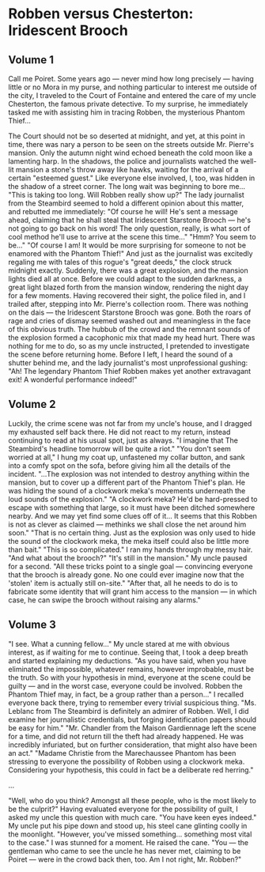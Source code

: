 # Robben versus Chesterton: Iridescent Brooch

## Volume 1

Call me Poiret. Some years ago — never mind how long precisely — having little or no Mora in my purse, and nothing
particular to interest me outside of the city, I traveled to the Court of Fontaine and entered the care of my uncle
Chesterton, the famous private detective. To my surprise, he immediately tasked me with assisting him in tracing Robben,
the mysterious Phantom Thief...

The Court should not be so deserted at midnight, and yet, at this point in time, there was nary a person to be seen on
the streets outside Mr. Pierre's mansion. Only the autumn night wind echoed beneath the cold moon like a lamenting harp.
In the shadows, the police and journalists watched the well-lit mansion a stone's throw away like hawks, waiting for the
arrival of a certain "esteemed guest."
Like everyone else involved, I, too, was hidden in the shadow of a street corner. The long wait was beginning to bore
me...
"This is taking too long. Will Robben really show up?"
The lady journalist from the Steambird seemed to hold a different opinion about this matter, and rebutted me
immediately:
"Of course he will! He's sent a message ahead, claiming that he shall steal that Iridescent Starstone Brooch — he's not
going to go back on his word! The only question, really, is what sort of cool method he'll use to arrive at the scene
this time..."
"Hmm? You seem to be..."
"Of course I am! It would be more surprising for someone to not be enamored with the Phantom Thief!"
And just as the journalist was excitedly regaling me with tales of this rogue's "great deeds," the clock struck midnight
exactly.
Suddenly, there was a great explosion, and the mansion lights died all at once. Before we could adapt to the sudden
darkness, a great light blazed forth from the mansion window, rendering the night day for a few moments.
Having recovered their sight, the police filed in, and I trailed after, stepping into Mr. Pierre's collection room.
There was nothing on the dais — the Iridescent Starstone Brooch was gone.
Both the roars of rage and cries of dismay seemed washed out and meaningless in the face of this obvious truth. The
hubbub of the crowd and the remnant sounds of the explosion formed a cacophonic mix that made my head hurt.
There was nothing for me to do, so as my uncle instructed, I pretended to investigate the scene before returning home.
Before I left, I heard the sound of a shutter behind me, and the lady journalist's most unprofessional gushing:
"Ah! The legendary Phantom Thief Robben makes yet another extravagant exit! A wonderful performance indeed!"

## Volume 2

Luckily, the crime scene was not far from my uncle's house, and I dragged my exhausted self back there.
He did not react to my return, instead continuing to read at his usual spot, just as always.
"I imagine that The Steambird's headline tomorrow will be quite a riot."
"You don't seem worried at all," I hung my coat up, unfastened my collar button, and sank into a comfy spot on the sofa,
before giving him all the details of the incident.
"...The explosion was not intended to destroy anything within the mansion, but to cover up a different part of the
Phantom Thief's plan. He was hiding the sound of a clockwork meka's movements underneath the loud sounds of the
explosion."
"A clockwork meka? He'd be hard-pressed to escape with something that large, so it must have been ditched somewhere
nearby. And we may yet find some clues off of it... It seems that this Robben is not as clever as claimed — methinks we
shall close the net around him soon."
"That is no certain thing. Just as the explosion was only used to hide the sound of the clockwork meka, the meka itself
could also be little more than bait."
"This is so complicated." I ran my hands through my messy hair. "And what about the brooch?"
"It's still in the mansion." My uncle paused for a second. "All these tricks point to a single goal — convincing
everyone that the brooch is already gone. No one could ever imagine now that the 'stolen' item is actually still
on-site."
"After that, all he needs to do is to fabricate some identity that will grant him access to the mansion — in which case,
he can swipe the brooch without raising any alarms."

## Volume 3

"I see. What a cunning fellow..."
My uncle stared at me with obvious interest, as if waiting for me to continue. Seeing that, I took a deep breath and
started explaining my deductions.
"As you have said, when you have eliminated the impossible, whatever remains, however improbable, must be the truth. So
with your hypothesis in mind, everyone at the scene could be guilty — and in the worst case, everyone could be involved.
Robben the Phantom Thief may, in fact, be a group rather than a person..."
I recalled everyone back there, trying to remember every trivial suspicious thing.
"Ms. Leblanc from The Steambird is definitely an admirer of Robben. Well, I did examine her journalistic credentials,
but forging identification papers should be easy for him."
"Mr. Chandler from the Maison Gardiennage left the scene for a time, and did not return till the theft had already
happened. He was incredibly infuriated, but on further consideration, that might also have been an act."
"Madame Christie from the Marechaussee Phantom has been stressing to everyone the possibility of Robben using a
clockwork meka. Considering your hypothesis, this could in fact be a deliberate red herring."

...

"Well, who do you think? Amongst all these people, who is the most likely to be the culprit?"
Having evaluated everyone for the possibility of guilt, I asked my uncle this question with much care.
"You have keen eyes indeed." My uncle put his pipe down and stood up, his steel cane glinting coolly in the moonlight.
"However, you've missed something... something most vital to the case."
I was stunned for a moment. He raised the cane.
"You — the gentleman who came to see the uncle he has never met, claiming to be Poiret — were in the crowd back then,
too. Am I not right, Mr. Robben?"
